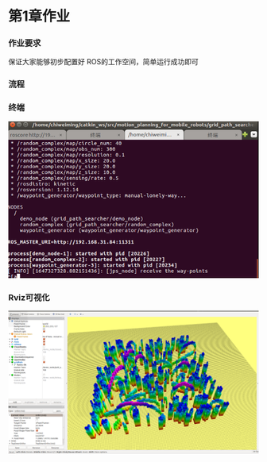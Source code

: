 # 第1章作业

### 作业要求

保证大家能够初步配置好 ROS的工作空间，简单运行成功即可

### 流程

### 终端

![terminal](terminal.png)

### Rviz可视化

![rviz](rviz.png)
